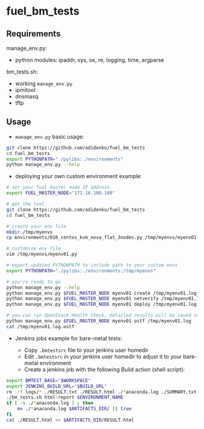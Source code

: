 fuel_bm_tests
=============

Requirements
------------
manage_env.py:
* python modules: ipaddr, sys, os, re, logging, time, argparse

bm_tests.sh:
* working ```manage_env.py```
* ipmitool
* dnsmasq
* tftp

Usage
-----
* ```manage_env.py``` basic usage:

```bash
git clone https://github.com/adidenko/fuel_bm_tests
cd fuel_bm_tests
export PYTHONPATH="./pylibs:./environments"
python manage_env.py --help
```

* deploying your own custom environment example:

```bash
# set your fuel master node IP address
export FUEL_MASTER_NODE="172.16.100.100"

# get the tool
git clone https://github.com/adidenko/fuel_bm_tests
cd fuel_bm_tests

# create your env file
mkdir /tmp/myenvs
cp environments/010_centos_kvm_nova_flat_3nodes.py /tmp/myenvs/myenv01.py

# customize env file
vim /tmp/myenvs/myenv01.py

# export updated PYTHONPATH to include path to your custom envs
export PYTHONPATH="./pylibs:./environments:/tmp/myenvs"

# you're ready to go
python manage_env.py --help
python manage_env.py $FUEL_MASTER_NODE myenv01 create /tmp/myenv01.log && \
python manage_env.py $FUEL_MASTER_NODE myenv01 netverify /tmp/myenv01.log && \
python manage_env.py $FUEL_MASTER_NODE myenv01 deploy /tmp/myenv01.log

# you can run OpenStack Health Check, detailed results will be saved in $LOG.ostf
python manage_env.py $FUEL_MASTER_NODE myenv01 ostf /tmp/myenv01.log
cat /tmp/myenv01.log.ostf
```


* Jenkins jobs example for bare-metal tests:

    * Copy ```.bmtestsrc``` file to your jenkins user homedir
    * Edit ```.bmtestsrc``` in your jenkins user homedir to adjust it to your bare-metal environment
    * Create a jenkins job with the following Build action (shell script):

```bash
export BMTEST_BASE="$WORKSPACE"
export JENKINS_BUILD_URL="$BUILD_URL"
rm -rf logs/* ./RESULT.txt ./RESULT.html ./*anaconda.log ./SUMMARY.txt
./bm_tests.sh html-report $ENVIRONMENT_NAME
if [ -s ./*anaconda.log ] ; then
    mv ./*anaconda.log $ARTIFACTS_DIR/ || true
fi
cat ./RESULT.html >> $ARTIFACTS_DIR/RESULT.html
```

